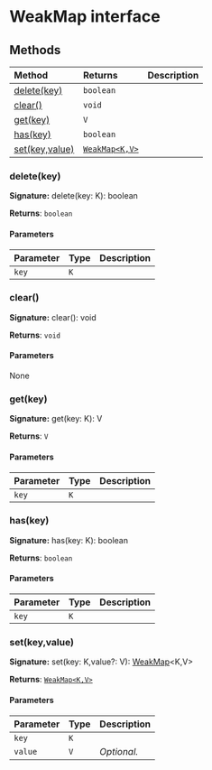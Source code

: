 # WeakMap interface













## Methods

| Method	   |  Returns	| Description|
|:-------------|:-------|:-----------|
|[delete(key)](#deletekey)      | `boolean` |  |
|[clear()](#clear)      | `void` |  |
|[get(key)](#getkey)      | `V` |  |
|[has(key)](#haskey)      | `boolean` |  |
|[set(key,value)](#setkeyvalue)      | [`WeakMap<K,V>`](../es6-collections/weakmap.md) |  |




### delete(key)



**Signature:** delete(key: K): boolean

**Returns**: `boolean`



#### Parameters


| Parameter	   | Type    | Description |
|:-------------|:---------------|:------------|
| `key`    | `K` |  |


### clear()



**Signature:** clear(): void

**Returns**: `void`



#### Parameters
None


### get(key)



**Signature:** get(key: K): V

**Returns**: `V`



#### Parameters


| Parameter	   | Type    | Description |
|:-------------|:---------------|:------------|
| `key`    | `K` |  |


### has(key)



**Signature:** has(key: K): boolean

**Returns**: `boolean`



#### Parameters


| Parameter	   | Type    | Description |
|:-------------|:---------------|:------------|
| `key`    | `K` |  |


### set(key,value)



**Signature:** set(key: K,value?: V): [WeakMap](../es6-collections/weakmap.md)<K,V>

**Returns**: [`WeakMap<K,V>`](../es6-collections/weakmap.md)



#### Parameters


| Parameter	   | Type    | Description |
|:-------------|:---------------|:------------|
| `key`    | `K` |  |
| `value`    | `V` | _Optional._ |

